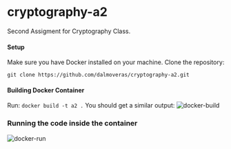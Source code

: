 # cryptography-a2
Second Assigment for Cryptography Class.

#### Setup
Make sure you have Docker installed on your machine.
Clone the repository:

```git clone https://github.com/dalmoveras/cryptography-a2.git```

#### Building Docker Container
Run: `docker build -t a2 .`
You should get a similar output:
![docker-build](https://github.com/dalmoveras/cryptography-a2/assets/125914597/788c76af-8897-49f1-b202-4b65e41b624c)

### Running the code inside the container
![docker-run](https://github.com/dalmoveras/cryptography-a2/assets/125914597/3579f6f6-7764-4b6e-9f76-3d0064a1b676)
